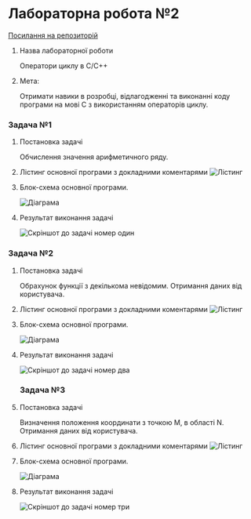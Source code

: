 #  Лабораторна робота №2
[Посилання на репозиторій](https://github.com/s1ntt/lab_1)

1. Назва лабораторної роботи
   
    Оператори циклу в С/С++

2. Мета:

    Отримати навики в розробці, відлагодженні та виконанні коду програми на мові С з використанням операторів циклу. 
 
###  Задача №1

1. Постановка задачі

    Обчислення значення арифметичного ряду.

2. Лістинг основної програми з докладними коментарями
    ![Лістинг](/images/code_task_1.jpg)

3. Блок-схема основної програми.

    ![Діаграма](/images/diagram_task_1.jpg)

4. Результат виконання задачі

    ![Скріншот до задачі номер один](/images/result_task_1.jpg)

###  Задача №2

1. Постановка задачі

    Обрахунок функції з декількома невідомим. Отримання даних від користувача.

2. Лістинг основної програми з докладними коментарями
    ![Лістинг](/images/code_task_2.jpg)

3. Блок-схема основної програми.

    ![Діаграма](/images/diagram_task_2.jpg)

4. Результат виконання задачі

    ![Скріншот до задачі номер два](/images/result_task_2.jpg)

    ###  Задача №3

1. Постановка задачі

    Визначення положення координати з точкою M, в області N. Отримання даних від користувача.

2. Лістинг основної програми з докладними коментарями
    ![Лістинг](/images/code_task_3.jpg)

3. Блок-схема основної програми.

    ![Діаграма](/images/diagram_task_3.jpg)

4. Результат виконання задачі

    ![Скріншот до задачі номер три](/images/result_task_3.jpg)